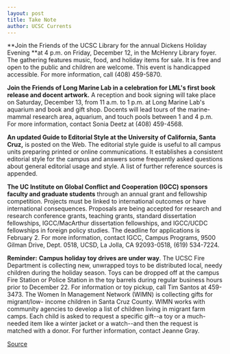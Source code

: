 ```yaml
---
layout: post
title: Take Note
author: UCSC Currents
---
```


**Join the Friends of the UCSC Library for the annual Dickens Holiday Evening **at 4 p.m. on Friday, December 12, in the McHenry Library foyer. The gathering features music, food, and holiday items for sale. It is free and open to the public and children are welcome. This event is handicapped accessible. For more information, call (408) 459-5870.

**Join the Friends of Long Marine Lab in a celebration for LML's first book release and docent artwork.** A reception and book signing will take place on Saturday, December 13, from 11 a.m. to 1 p.m. at Long Marine Lab's aquarium and book and gift shop. Docents will lead tours of the marine- mammal research area, aquarium, and touch pools between 1 and 4 p.m. For more information, contact Sonia Deetz at (408) 459-4568.

**An updated Guide to Editorial Style at the University of California, Santa Cruz,** is posted on the Web. The editorial style guide is useful to all campus units preparing printed or online communications. It establishes a consistent editorial style for the campus and answers some frequently asked questions about general editorial usage and style. A list of further reference sources is appended. 

**The UC Institute on Global Conflict and Cooperation (IGCC) sponsors faculty and graduate students** through an annual grant and fellowship competition. Projects must be linked to international outcomes or have international consequences. Proposals are being accepted for research and research conference grants, teaching grants, standard dissertation fellowships, IGCC/MacArthur dissertation fellowships, and IGCC/UCDC fellowships in foreign policy studies. The deadline for applications is February 2. For more information, contact IGCC, Campus Programs, 9500 Gilman Drive, Dept. 0518, UCSD, La Jolla, CA 92093-0518, (619) 534-7224.

**Reminder:** **Campus holiday toy drives are under way**. The UCSC Fire Department is collecting new, unwrapped toys to be distributed local, needy children during the holiday season. Toys can be dropped off at the campus Fire Station or Police Station in the toy barrels during regular business hours prior to December 22. For information or toy pickup, call Tim Santos at 459-3473. The Women In Management Network (WIMN) is collecting gifts for migrant/low- income children in Santa Cruz County. WIMN works with community agencies to develop a list of children living in migrant farm camps. Each child is asked to request a specific gift--a toy or a much-needed item like a winter jacket or a watch--and then the request is matched with a donor. For further information, contact Jeanne Gray.

[Source](http://www1.ucsc.edu/oncampus/currents/97-12-08/takenote.htm "Permalink to Take Note: 12-08-97")
